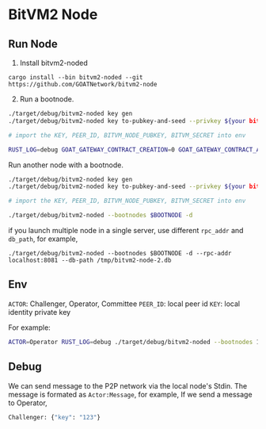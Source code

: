 # BitVM2 Node

## Run Node

1. Install bitvm2-noded

```aiignore
cargo install --bin bitvm2-noded --git https://github.com/GOATNetwork/bitvm2-node
```

2. Run a bootnode.
```bash
./target/debug/bitvm2-noded key gen
./target/debug/bitvm2-noded key to-pubkey-and-seed --privkey ${your bitcoin private key}

# import the KEY, PEER_ID, BITVM_NODE_PUBKEY, BITVM_SECRET into env

RUST_LOG=debug GOAT_GATEWAY_CONTRACT_CREATION=0 GOAT_GATEWAY_CONTRACT_ADDRESS=0xeD8AeeD334fA446FA03Aa00B28aFf02FA8aC02df GOAT_CHAIN_URL=https://rpc.testnet3.goat.network ACTOR=Committee ./target/debug/bitvm2-noded 
```

Run another node with a bootnode.
```bash
./target/debug/bitvm2-noded key gen
./target/debug/bitvm2-noded key to-pubkey-and-seed --privkey ${your bitcoin private key}

# import the KEY, PEER_ID, BITVM_NODE_PUBKEY, BITVM_SECRET into env

./target/debug/bitvm2-noded --bootnodes $BOOTNODE -d
```

if you launch multiple node in a single server, use different `rpc_addr` and `db_path`, for example,

```
./target/debug/bitvm2-noded --bootnodes $BOOTNODE -d --rpc-addr localhost:8081 --db-path /tmp/bitvm2-node-2.db
```

## Env

`ACTOR`: Challenger, Operator, Committee
`PEER_ID`: local peer id
`KEY`: local identity private key

For example: 

```bash
ACTOR=Operator RUST_LOG=debug ./target/debug/bitvm2-noded --bootnodes 12D3KooWKqq1xos6tEAm8tzmMchzSdJzmaf4qaXf5fFmgQuTLA76 -d --rpc-addr localhost:8081 --db-path /tmp/bitvm2-node.db2
```

## Debug

We can send message to the P2P network via the local node's Stdin. The message is formated as `Actor:Message`, for example, If we send a message to Operator,

```bash
Challenger: {"key": "123"}
```
